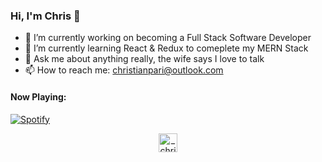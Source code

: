 ### Hi, I'm Chris 👋

- 🔭 I’m currently working on becoming a Full Stack Software Developer
- 🌱 I’m currently learning React & Redux to comeplete my MERN Stack
- 💬 Ask me about anything really, the wife says I love to talk
- 📫 How to reach me: christianpari@outlook.com

#### Now Playing:
[![Spotify](https://novatorem-woad-seven.vercel.app/api/spotify)](https://open.spotify.com/user/christianpari)
<!--
<p align="left"><img src="https://devicons.github.io/devicon/devicon.git/icons/css3/css3-original-wordmark.svg" alt="css3" width="40" height="40"/> <img src="https://devicons.github.io/devicon/devicon.git/icons/express/express-original-wordmark.svg" alt="express" width="40" height="40"/> <img src="https://www.vectorlogo.zone/logos/git-scm/git-scm-icon.svg" alt="git" width="40" height="40"/> <img src="https://devicons.github.io/devicon/devicon.git/icons/html5/html5-original-wordmark.svg" alt="html5" width="40" height="40"/> <img src="https://devicons.github.io/devicon/devicon.git/icons/javascript/javascript-original.svg" alt="javascript" width="40" height="40"/> <img src="https://devicons.github.io/devicon/devicon.git/icons/mongodb/mongodb-original-wordmark.svg" alt="mongodb" width="40" height="40"/> <img src="https://devicons.github.io/devicon/devicon.git/icons/nodejs/nodejs-original-wordmark.svg" alt="nodejs" width="40" height="40"/></p><p><img align="left" src="https://github-readme-stats.vercel.app/api/top-langs/?username=christianpari&layout=compact&hide=html" alt="christianpari" /></p>
-->
<!--
<p>&nbsp;<img align="center" src="https://github-readme-stats.vercel.app/api?username=christianpari&show_icons=true" alt="christianpari" /></p>
-->
<p align="center">
<a href="https://twitter.com/_christianpari" target="blank"><img align="center" src="https://cdn.jsdelivr.net/npm/simple-icons@3.0.1/icons/twitter.svg" alt="_christianpari" height="30" width="30" /></a>
</p>
